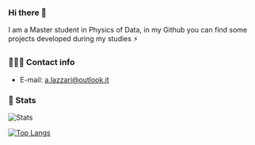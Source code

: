 
### Hi there 👋
I am a Master student in Physics of Data, in my Github you can find some projects developed during my studies ⚡

### 🕵🏻‍♂️ Contact info
* E-mail: a.lazzari@outlook.it

### 🚀 Stats
![Stats](https://github-readme-stats.vercel.app/api?username=AndreaLazzari&show_icons=true&theme=tokyonight&line_height=20)


[![Top Langs](https://github-readme-stats.vercel.app/api/top-langs/?username=AndreaLazzari&theme=tokyonight&layout=compact)](https://github.com/anuraghazra/github-readme-stats)

